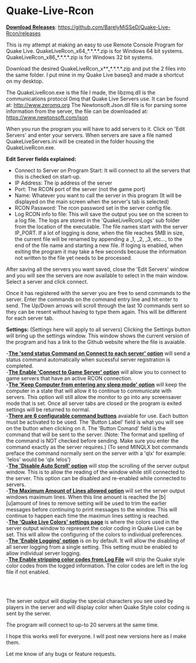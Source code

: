 # Quake-Live-Rcon

<b><u>Download Releases</b></u>: https://github.com/BarelyMiSSeD/Quake-Live-Rcon/releases

This is my attempt at making an easy to use Remote Console Program for Quake Live.
QuakeLiveRcon_x64_\*.\*.\*.\*.zip is for Windows 64 bit systems.
QuakeLiveRcon_x86_\*.\*.\*.\*.zip is for Windows 32 bit systems.


Download the desired QuakeLiveRcon_x\*\*_\*.\*.\*.\*.zip and put the 2 files into the same folder.
I put mine in my Quake Live baseq3 and made a shortcut on my desktop.

The QuakeLiveRcon.exe is the file I made, the libzmq.dll is the communications protocol 0mq
that Quake Live Servers use. It can be found at: http://www.zeromq.org
The Newtonsoft.Json.dll file is for parsing some information from the server, the file can be downloaded at: https://www.newtonsoft.com/json

When you run the program you will have to add servers to it. Click on 'Edit Servers'
and enter your servers. When servers are save a file named QuakeLiveServers.ini will be 
created in the folder housing the QuakeLiveRcon.exe.

<b>Edit Server fields explained:</b>
- Connect to Server on Program Start: It will connect to all the servers that this is checked on start-up.
- IP Address: The ip address of the server
- Port: The RCON port of the server (not the game port)
- Name: Whatever you want to call the server in this program (It will be displayed on the main screen when the server's tab is selected)
- RCON Password: The rcon password set in the server config file.
- Log RCON info to file: This will save the output you see on the screen to a log file. The logs are stored in the 'QuakeLiveRconLogs'
sub folder from the location of the executable. The file names start with the server IP_PORT. If a lot of logging is done, when the file reaches 5MB in size, the current file will be renamed by appending a _1, _2, _3, etc..., to the end of the file name and starting a new file. If loging is enabled, when exiting the program it may take a few seconds because the information not written to the file yet needs to be processed.

After saving all the servers you want saved, close the 'Edit Servers' window and you will see the servers
are now available to select in the main window. Select a server and click connect.

Once it has registered with the server you are free to send commands to the server.
Enter the commands on the command entry line and hit enter to send.
The Up/Down arrows will scroll through the last 10 commands sent so they can be resent without having to type them again.
This will be different for each server tab.

<b>Settings:</b> (Settings here will apply to all servers)
Clicking the Settings button will bring up the settings window. This window shows the current version of the program and has a link to the Github website where the file is avaiable.<br>

-<b><u>The 'send status Command on Connect to each server' option</u></b> will send a status command automatically when sucessful server registration is completed.<br>
-<b><u>The Enable 'Connect to Game Server' option</u></b> will allow you to connect to game servers that have an active RCON connection.<br>
-<b><u>The 'Keep Computer from entering any sleep mode' option</u></b> will keep the computer in a state that will allow it to continue to communicate with servers. This option will still allow the monitor to go into any screensaver mode that is set. Once all server tabs are closed or the program is exited settings will be returned to normal.<br>
-<b><u>There are 6 configurable command buttons</u></b> avaiable for use. Each button must be activated to be used. The 'Button Label' field is what you will see on the button when clicking on it. The 'Button Comand' field is the command that will be sent to the server. (Note: The format and spelling of the command is NOT checked before sending. Make sure you enter the command exactly as the server requires.) (To send MINQLX bot commands preface the command normally sent on the server with a 'qlx' for example: '!elos' would be 'qlx !elos')<br>
-<b><u>The 'Disable Auto Scroll' option</u></b> will stop the scrolling of the server output window. This is to allow the reading of the window while still connected to the server. This option can be disabled and re-enabled while connected to servers.<br>
-<b><u>The Maximum Amount of Lines allowed option</u></b> will set the server output windows maximum lines. When this line amount is reached the [b][u]amount of lines to remove</u></b> setting will be used to trim the earlier messages before continuing to print messages to the window. This will continue to happen each time the maximun lines setting is reached.<br>
-<b><u>The 'Quake Live Colors' settings page</u></b> is where the colors used in the server output window to represent the color coding in Quake Live can be set. This will allow the configuring of the colors to individual preferences.<br>
-<b><u>The 'Enable Logging' option</u></b> is on by default. It will allow the disabling of all server logging from a single setting. This setting must be enabled to allow individual server logging.<br>
-<b><u>The Enable stripping color codes from Log File</u></b> will strip the Quake style color codes from the logged information. The color codes are left in the log file if not enabled. <br>

<br><br>

The server output will display the special characters you see used by players in the server and will display color when Quake Style color coding is sent by the server.

The program will connect to up-to 20 servers at the same time.

I hope this works well for everyone. I will post new versions here as I make them.

Let me know of any bugs or feature requests.
